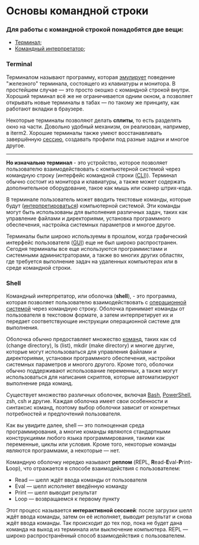 # Основы командной строки

### Для работы с командной строкой понадобятся две вещи:

+ [Терминал](#Terminal);
+ [Командный интерпретатор](#Shell);

### Terminal

Терминалом называют программу, которая [эмулирует](./glossary.md#эмулирует) поведение "железного" терминала, состоящего из клавиатуры и монитора. В простейшем случае — это просто окошко с командной строкой внутри. Хороший терминал всё же не ограничивается одним окном, а позволяет открывать новые терминалы в табах — по такому же принципу, как работают вкладки в браузере.

Некоторые терминалы позволяют делать **сплиты**, то есть разделять окно на части. Довольно удобный механизм, он реализован, например, в iterm2.
Хорошие терминалы также умеют восстанавливать завершённую [сессию](./glossary.md#сессия), создавать профили под разные задачи и многое другое.

*****
**Но изначально терминал** - это устройство, которое позволяет пользователю взаимодействовать с компьютерной системой через командную строку (интерфейс командной строки ([CLI](./cli.md))). Терминал обычно состоит из монитора и клавиатуры, а также может содержать дополнительное оборудование, такое как мышь или сканер штрих-кода.

В терминале пользователь может вводить текстовые команды, которые будут  ([интерпретироваться](./glossary.md#интерпретация)) компьютерной системой. Эти команды могут быть использованы для выполнения различных задач, таких как управление файлами и директориями, установка программного обеспечения, настройка системных параметров и многое другое.

Терминалы были широко используемы в прошлом, когда графический интерфейс пользователя ([GUI](./gui.md)) еще не был широко распространен. Сегодня терминалы все еще используются программистами и системными администраторами, а также во многих других областях, где требуется выполнение задач на удаленных компьютерах или в среде командной строки.

### Shell

Командный интерпретатор, или оболочка (**shell**), - это программа, которая позволяет пользователю взаимодействовать с [операционной системой](./os.md) через командную строку. Оболочка принимает команды от пользователя в текстовом формате, а затем интерпретирует их и передает соответствующие инструкции операционной системе для выполнения.

Оболочка обычно предоставляет множество [команд](./commands.md), таких как cd (change directory), ls (list), mkdir (make directory) и многие другие, которые могут использоваться для управления файлами и директориями, установки программного обеспечения, настройки системных параметров и многого другого. Кроме того, оболочки обычно поддерживают использование переменных, а также могут использоваться для написания скриптов, которые автоматизируют выполнение ряда команд.

Существует множество различных оболочек, включая [Bash](./bash.md), [PowerShell](./powershell.md), zsh, csh и другие. Каждая оболочка имеет свои особенности и синтаксис команд, поэтому выбор оболочки зависит от конкретных потребностей и предпочтений пользователя.

Как вы увидите далее, shell — это полноценная среда программирования, а многие команды являются стандартными конструкциями любого языка программирования, такими как переменные, циклы или условия. Кроме того, некоторые команды являются программами, а некоторые — нет.

Командную оболочку нередко называют **реплом** (REPL, **R**ead-**E**val-**P**rint-**L**oop), что отражается в способе взаимодействия с пользователем:

+ Read — шелл ждёт ввода команды от пользователя
+ Eval — шелл исполняет введённую команду
+ Print — шелл выводит результат
+ Loop — возвращаемся к первому пункту

Этот процесс называется **интерактивной сессией**: после загрузки шелл ждёт ввода команды, затем он её исполняет, выводит результат и снова ждёт ввода команды. Так происходит до тех пор, пока не будет дана команда на выход из терминала или выключение компьютера. REPL — широко распространённый способ взаимодействия с пользователем.
